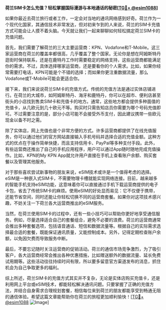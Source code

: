 **荷兰SIM卡怎么充值？轻松掌握国际漫游与本地通话的秘密[[TG💪+ @esim1088](https://t.me/s/esim1088)]**

如果你最近去荷兰旅行或者工作，一定会对当地的通讯网络感到好奇。荷兰作为一个现代化国家，其通信技术非常发达，但对初来乍到的人来说，荷兰的SIM卡充值方式可能会让人摸不着头脑。今天就让我们一起来聊聊如何轻松搞定荷兰SIM卡的充值问题。

首先，我们需要了解荷兰的三大主要运营商：KPN、Vodafone和T-Mobile。这三家运营商在荷兰的覆盖率都很高，几乎覆盖了整个国家。无论你是想在阿姆斯特丹逛街时保持联系，还是在鹿特丹工作时需要稳定的网络支持，这些运营商都能满足你的需求。不过，具体选择哪家运营商，还是要看你的个人需求。比如，如果你经常需要打电话，KPN可能是个不错的选择；而如果你更注重数据流量，那么Vodafone或T-Mobile可能会更适合你。

接下来，我们来说说荷兰SIM卡的充值方式。传统的充值方法是通过实体店铺进行。在荷兰的大城市，如阿姆斯特丹、海牙和鹿特丹，你可以在超市、便利店甚至街头的小店找到售卖SIM卡和充值卡的地方。通常，这些地方都会提供多种面值的充值卡，从几欧元到几十欧元不等。购买时只需告知店员你需要为哪个号码充值即可。不过需要注意的是，部分小店可能不会接受外币支付，因此建议携带一些欧元现金以备不时之需。

除了实体店，网上充值也是个非常方便的方式。许多运营商都提供了在线充值服务，你可以通过他们的官方网站直接输入手机号码并选择合适的充值金额。这种方式的优点在于操作简单快捷，而且支持信用卡、PayPal等多种支付手段。此外，有些运营商还推出了自己的手机应用程序，用户可以通过App随时随地完成充值操作。比如，KPN的My KPN App就允许用户直接在手机上查看账户余额、购买套餐以及管理其他服务。

对于那些喜欢尝试新事物的朋友来说，eSIM技术或许是一个值得考虑的选择。eSIM是一种嵌入式SIM卡，不需要物理卡槽就能实现网络连接。目前，越来越多的智能手机支持eSIM功能，这意味着你可以直接通过手机下载运营商提供的电子卡包，省去了传统SIM卡的麻烦。使用eSIM的好处显而易见：它不仅便于携带，还能节省空间，同时还能让你轻松切换不同的运营商套餐。如果你对这项技术感兴趣，不妨关注一下荷兰各大运营商推出的eSIM服务。

当然，在荷兰使用SIM卡的过程中，还有一些小技巧可以帮助你更好地享受通信服务。例如，尽量选择适合自己的套餐组合，避免不必要的浪费。荷兰的运营商通常会推出多种套餐选项，包括语音通话、短信和数据流量等。根据自己的实际需求选择最合适的套餐，既能保证通讯质量，又能控制成本。另外，记得定期检查账户余额，以免因欠费而导致服务中断。

最后，不要忘记随时关注运营商的促销活动。荷兰的通信市场竞争激烈，为了吸引客户，各大运营商经常会推出各种优惠措施，比如赠送额外的数据流量、延长免费试用期等。这些活动往往持续时间有限，所以要多留意官方渠道发布的消息，抓住机会为自己争取更多的福利。

综上所述，荷兰SIM卡的充值方式其实并不复杂，无论是实体店购买充值卡，还是利用网上平台或eSIM技术，都能轻松解决通讯问题。只要掌握了正确的充值方法，并结合自身需求合理规划套餐，相信每位来到荷兰的朋友都能享受到畅通无阻的通信体验。希望这篇文章能帮助你在荷兰的旅程更加顺利愉快！[[TG💪+ @esim1088](https://t.me/s/esim1088) ![Image](https://i.postimg.cc/4NQfJmqS/Snipaste-2025-05-13-00-14-12.png)]